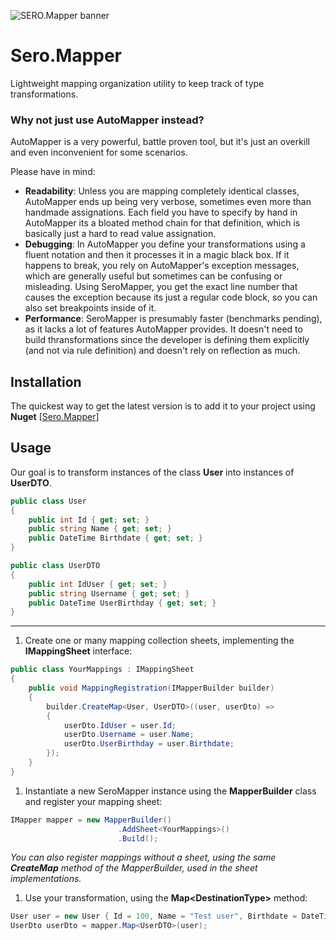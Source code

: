 ![SERO.Mapper banner](https://i.imgur.com/Icp7pB6.jpg)

# Sero.Mapper
Lightweight mapping organization utility to keep track of type transformations. 

### Why not just use AutoMapper instead?
AutoMapper is a very powerful, battle proven tool, but it&apos;s just an overkill and even inconvenient for some scenarios.

Please have in mind:

- **Readability**: Unless you are mapping completely identical classes, AutoMapper ends up being very verbose, sometimes even more than handmade assignations. Each field you have to specify by hand in AutoMapper its a bloated method chain for that definition, which is basically just a hard to read value assignation.
- **Debugging**: In AutoMapper you define your transformations using a fluent notation and then it processes it in a magic black box. If it happens to break, you rely on AutoMapper&apos;s exception messages, which are generally useful but sometimes can be confusing or misleading. Using SeroMapper, you get the exact line number that causes the exception because its just a regular code block, so you can also set breakpoints inside of it.
- **Performance**: SeroMapper is presumably faster (benchmarks pending), as it lacks a lot of features AutoMapper provides. It doesn&apos;t need to build thransformations since the developer is defining them explicitly (and not via rule definition) and doesn&apos;t rely on reflection as much.

## Installation
The quickest way to get the latest version is to add it to your project using **Nuget** [[Sero.Mapper](https://www.nuget.org/packages/Sero.Mapper/ "Sero.Mapper")]

## Usage
Our goal is to transform instances of the class **User** into instances of **UserDTO**.
```csharp
public class User
{
    public int Id { get; set; }
    public string Name { get; set; }
    public DateTime Birthdate { get; set; }
}

public class UserDTO
{
    public int IdUser { get; set; }
    public string Username { get; set; }
    public DateTime UserBirthday { get; set; }
}
```

-----

1. Create one or many mapping collection sheets, implementing the **IMappingSheet** interface:
```csharp
public class YourMappings : IMappingSheet
{
    public void MappingRegistration(IMapperBuilder builder)
    {
        builder.CreateMap<User, UserDTO>((user, userDto) => 
        {
            userDto.IdUser = user.Id;
            userDto.Username = user.Name;
            userDto.UserBirthday = user.Birthdate;
        });
    }
}
```

1. Instantiate a new SeroMapper instance using the **MapperBuilder** class and register your mapping sheet:
```csharp
IMapper mapper = new MapperBuilder()
                        .AddSheet<YourMappings>()
                        .Build();
```
*You can also register mappings without a sheet, using the same **CreateMap** method of the MapperBuilder, used in the sheet implementations.*

1. Use your transformation, using the **Map&lt;DestinationType&gt;** method:
```csharp
User user = new User { Id = 100, Name = "Test user", Birthdate = DateTime.UtcNow.AddYears(-20) };
UserDto userDto = mapper.Map<UserDTO>(user);
```
